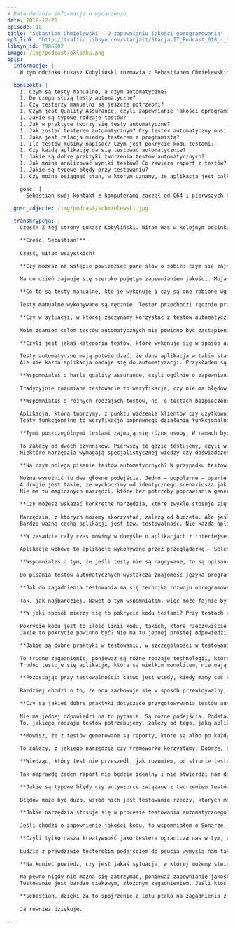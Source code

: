 ```yaml
---
# Data dodania informacji o wydarzeniu
date: 2018-12-20
episode: 18
title: "Sebastian Chmielewski - O zapewnianiu jakości oprogramowania"
mp3_link: "http://traffic.libsyn.com/stacjait/Stacja.IT_Podcast_018_-_Sebastian_Chmielewski_-_O_zapewnianiu_jakosci_oprogramowania.mp3"
libsyn_id: 7986902
image: /img/podcast/okladka.png
opis:
  informacje: |
    W tym odcinku Łukasz Kobyliński rozmawia z Sebastianem Chmielewskim o zapewnianiu jakości oprogramowania. Rozmawiamy o testowaniu manualnym, automatycznym oraz metodach zapewniania jakości oprogramowania.

  konspekt: |
    1. Czym są testy manualne, a czym automatyczne?
    1. Do czego służą testy automatyczne?
    1. Czy testerzy manualni są jeszcze potrzebni?
    1. Czym jest Quality Assurance, czyli zapewnianie jakości oprogramowania?
    1. Jakie są typowe rodzaje testów?
    1. Jak w praktyce tworzy się testy automatyczne?
    1. Jak zostać testerem automatycznym? Czy tester automatyczny musi być programistą?
    1. Jaka jest relacja między testerem a programistą?
    1. Ile testów musimy napisać? Czym jest pokrycie kodu testami?
    1. Czy każdą aplikację da się testować automatycznie?
    1. Jakie są dobre praktyki tworzenia testów automatycznych?
    1. Jak można analizować wyniki testów? Co zawiera raport z testów?
    1. Jakie są typowe błędy przy testowaniu?
    1. Czy można osiągnąć stan, w którym uznamy, że aplikacja jest całkowicie pozbawiona błędów?

    gosc: |
      Sebastian swój kontakt z komputerami zaczął od C64 i pierwszych dem pisanych w asemblerze. Obecnie zajmuje się techniczną stroną testowania - testami wydajności, bezpieczeństwa i automatyzacją. Wykonywał testy penetracyjne systemów bankowości internetowej, rozwiązań Big Data używanych przez instytucje finansowe i hydroelektrownie, klastra HPC, chmury AWS, platformy do budowy programowych robotów i aplikacji mobilnych Android i iOS. Miłośnik systemu FreeBSD, prostych rozwiązań i lekkich narzędzi.
  
  gosc_zdjecie: /img/podcast/schmielewski.jpg

  transkrypcja: |
    Cześć! Z tej strony Łukasz Kobyliński. Witam Was w kolejnym odcinku podcastu „Stacja IT”. Dzisiaj mam przyjemność rozmawiać z Sebastianem Chmielewskim o testowaniu i o zapewnianiu jakości oprogramowania.

    **Cześć, Sebastian!**
    
    Cześć, witam wszystkich!

    **Czy możesz na wstępie powiedzieć parę słów o sobie: czym się zajmujesz i jak doszło do tego, że robisz to, co robisz?**
    
    Na co dzień zajmuję się szeroko pojętym zapewnianiem jakości. Moja ścieżka zaczęła się od tego, że byłem testerem manualnym. Już na studiach miałem praktyki w firmie informatycznej. Trafiłem do nowo powstałego działu związanego z zapewnianiem jakości, quality assurance – QA. Na początku były to testy manualne, czyli manualna weryfikacja działania aplikacji. Pojawiały się też elementy testów automatycznych. Pisaliśmy skrypty weryfikujące jakieś komponenty, smoke testy. Z czasem zacząłem rozwijać się w kierunku automatyzacji i testów wydajnościowych. Obecnie zajmuję się głównie testami bezpieczeństwa. Mój ulubiony cytat na temat testów bezpieczeństwa to ten, że są one bardzo dokładnym testowaniem oprogramowania.

    **Co to są testy manualne, kto je wykonuje i czy są one robione wg ustalonej kolejności?**
    
    Testy manualne wykonywane są ręcznie. Tester przechodzi ręcznie przez aplikację w taki sposób, w jaki robi to końcowy użytkownik. Testy automatyczne polegają najczęściej na zautomatyzowaniu tych samych czynności. Specyficzną odmianą testów są smoke testy. W ich przypadku, podobnie jak i przy prototypowaniu urządzeń, po pierwsze jest odpalenie, czyli podłączenie do prądu i sprawdzenie, czy nie dymi. Odpowiednikiem tego w IT jest uruchomienie systemu i sprawdzenie, czy rzeczywiście się uruchomił, czy coś nie padło. Jest to więc rodzaj prostych skryptów, które weryfikują podstawowe funkcjonalności, działanie podstawowych komponentów, np. przysłowiowy test prezesa, w którym wejście do aplikacji, zalogowanie się na główne konto i otwarcie strony głównej odbyło się właśnie przy użyciu skryptu.

    **Czy w sytuacji, w której zaczynamy korzystać z testów automatycznych, testerzy manualni nie są już potrzebni, bo możemy wszystko oskryptować, czy jednak nadal w pewnych sytuacjach korzysta się z testów manualnych?**
    
    Moim zdaniem celem testów automatycznych nie powinno być zastąpienie testów manualnych. Testy automatyczne mają potwierdzić, że to, co zostało zrobione, działa. Czasami możemy mocno się napracować przy budowie jakiejś aplikacji, zakodować ją poprawnie wg specyfikacji, a potem klient końcowy stwierdzi, że to nie jest to, np. moduł raportowania nie miał tak wyglądać. Dlatego testy automatyczne to dobra praktyka inżynierska, zapewniająca nam powtarzalność testowania: to, że test automatyczny, skrypt będzie testował, wykonywał te same testy, będzie powtarzalny za każdym razem, natomiast nie zastąpi intuicji, wiedzy i zdrowego rozsądku, który mają doświadczeni testerzy manualni, tacy, którzy mają zmysł do psucia, do wyszukiwania problemów, a także wiedzę na temat tego, gdzie i w jaki sposób dana aplikacja będzie używana. Dla przykładu: w dużym banku bardzo ważna jest wiedza na temat tego, jak dana organizacja działa, czego test automatyczny, który jest skryptem, nie będzie wiedział, a tester manualny może lub powinien mieć taką wiedzę.

    **Czyli jest jakaś kategoria testów, które wykonuje się w sposób automatyczny, a jakieś inne testy wykonuje się w sposób manualny? Wyobrażam sobie, że wszystkiego nie są się oskryptować. Wybiera się pewnie najbardziej typowe scenariusze lub takie krytyczne z punktu widzenia danej aplikacji. Czy są jakieś dobre wzorce mówiące o tym, co zwykle testuje się w sposób automatyczny, a co zostawia testerom manualnym?**
    
    Testy automatyczne mają potwierdzać, że dana aplikacja w takim stanie, w jakim została napisana, dalej działa. Są to tzw. greenpathy, czyli pozytywne, proste ścieżki przechodzenia przez tę aplikację, podstawowe scenariusze, te najważniejsze dla użytkowników końcowych. Każda aplikacja ma funkcję logowania i nie chcemy, aby przestała nagle działać po wdrożeniu. To jest naturalny kandydat do automatyzacji. Dlatego testy automatyczne są dobre do testów, które są żmudne, powtarzalne, np. testy na zbiorach danych – mamy Excela, wielką tabelkę i każdy scenariusz różni się zestawem danych, które mamy wpisać w jakiś formularz lub wysłać do usługi i sprawdzić końcowy wynik. Inne testy są długotrwałe czy nawet specjalnie zaprojektowane pod kątem automatyzacji, której wykonanie w sposób ręczny mijałoby się z celem albo byłoby bardzo trudne, np. testy wydajnościowe. Obciążenie aplikacji pięćdziesięcioma, setką równoległych użytkowników w sposób manualny byłoby przedsięwzięciem logistycznie bardzo ciężkim do wykonania, a przy automatyzacji – jak najbardziej wykonalnym. To tylko kilka przypadków, kiedy automatyzacja jest jak najbardziej wskazana. 
    Ale nie każda aplikacja nadaje się do automatyzacji. Przykładem są tu powiązania z jakimiś zewnętrznymi systemami, z których musimy pobierać dane. Tych danych nie możemy łatwo uzyskać albo nie możemy ich po testach wyczyścić lub usunąć. Niektóre aplikacje, szczególnie te leciwe, napisane w sposób trudny do zautomatyzowania, nie mają np. identyfikatorów elementów i skrypt, który ma w coś kliknąć, nie może łatwo znaleźć tego elementu, w który ma kliknąć. W takich przypadkach testy manualne to jedyna ścieżka.

    **Wspomniałeś o haśle quality assurance, czyli ogólnie o zapewnianiu jakości oprogramowania. Jak testowanie ma się do zapewniania jakości?**
    
    Tradycyjnie rozumiane testowanie to weryfikacja, czy nie ma błędów, czyli czy funkcjonalności działają poprawnie. Dostajemy aplikację, funkcjonalność wykonaną przez programistów i weryfikujemy, czy ona działa. Ale niestety czasami, gdy coś zostało wydevelopowane, oddane na testy, znajdujemy tam poważne błędy albo stwierdzamy, że aplikacja nie miała zostać tak zrobiona, a jest już za późno, aby ją skorygować. Jeśli koszt naprawy byłby znaczny, to w tym wypadku zapewnienie jakości od testowania różni się tym, że jest próbą zapewnienia odpowiedniej jakości na wszystkich etapach budowy oprogramowania, począwszy od zbierania wymagań, programowania zapewnienia jakości także samych testów, czyli testowanie testowania do testów akceptacyjnych, testów wydajności, które tradycyjnie wykonuje się na koniec życia projektu. Natomiast samo testowanie jest tylko wykrywaniem już istniejących błędów. Quality assurance odgrywa rolę prewencyjną. Pilnuje, aby problemy nie wystąpiły. Testowanie to weryfikacja dostarczanego już produktu.

    **Wspomniałeś o różnych rodzajach testów, np. o testach bezpieczeństwa, akceptacyjnych. Jakie jeszcze rodzaje testów się stosuje i na jakim etapie testowania czy rozwoju oprogramowania?**
    
    Aplikacja, którą tworzymy, z punktu widzenia klientów czy użytkowników ma zestaw jakichś cech, który jest dla niej ważny. Podstawowy jest taki, że ona ma działać, czyli robić to, co powinna. Ale dla użytkowników mogą być ważne inne cechy, np. powinna być wydajna, czyli szybko przetwarzać składane w niej zlecenia, być bezpieczna. Aplikacja przeznaczona dla osób niewidomych ma inne wymagania, jeśli chodzi o dostępność, niż ta, które będzie działała w banku i będzie przeznaczona dla pracowników i obsługi ich procesów wewnętrznych. Te różne rodzaje testów odzwierciedlają więc cechy oprogramowania i produktu, które są dla nas ważne.
    Testy funkcjonalne to weryfikacja poprawnego działania funkcjonalności przypadków pozytywnych, które najczęściej stosujemy, ale też różnych negatywnych, wprowadzania błędnych danych do wygenerowania bardzo nietypowych przypadków, prób „wywalenia” jakiegoś procesu. Testy wydajnościowe to weryfikacja parametrów wydajnościowych, szybkości przetwarzania, skalowalności. Możliwość przetwarzania różnych wolumenów danych też są ważne w przypadku aplikacji, które mają być superwydajne. Testy wysokiej dostępności przeprowadza się wtedy, gdy nasza aplikacja ma być dostępna 365 dni w roku, przez 7 dni w tygodniu, 24 godziny na dobę. Wtedy wywalamy jakiś komponent, weryfikujemy, czy system jest w stanie obsłużyć taki problem. To są tzw. testy HA. Następnie testy bezpieczeństwa, czyli weryfikacja różnych rzeczy, które nie obejmują innych rodzajów testowania. Gdy mamy błąd i coś nie działa, to jest to błąd funkcjonalny. Gdy czegoś nie można znaleźć, to błąd użyteczności. Działa zbyt wolno – błąd wydajnościowy. A cała reszta to błędy bezpieczeństwa.

    **Tymi poszczególnymi testami zajmują się różne osoby. W ramach bycia testerem są różne specjalizacje, bo wydaje się, że czymś zupełnie innym jest testowanie funkcjonalności aplikacji, a czym innym – wydajności czy wysokiej dostępności.**
    
    To zależy od dwóch czynników. Pierwszy to gdzie testujemy, czyli w jakiej organizacji, dla kogo testujemy aplikację. To zależy też od złożoności samej aplikacji. W małym start-upie może być tak, że tester musi być człowiekiem orkiestrą i zajmować się wszystkim, bo dostaje jakąś funkcjonalność, ale trzeba jeszcze wykonać test automatyczny czy wydajnościowy. Przy bardzo złożonych czy dużych systemach, dużych aplikacjach, w których jest powiązanych bardzo wiele różnych technologii, bo tu jest jakieś GUI webowe, tu jakaś szyna integracyjna. Pojawiają się więc specjalizacje.
    Niektóre narzędzia wymagają specjalistycznej wiedzy czy doświadczenia, ponieważ trzeba je poznać. Popularny JMeter wykorzystywany do testów wydajnościowych – popularny, bo darmowy – czy obecnie konkurencyjny dla niego Gatling to narzędzia, które mają wiele funkcji, wiele różnych komponentów, a do tego działają na niskim poziomie protokołu HTTP, gdzie wymagana jest pewna wiedza i doświadczenie na temat tego, jak te aplikacje działają – te specjalizacje pojawiają się tu naturalnie. Szczególnie jeśli od testera wydajnościowego wymaga się, że nie tylko przeprowadzi testy, ale też wskaże, gdzie w naszym systemie są wąskie gardła, zbada, wykona jakieś profilowanie, badanie parametrów wydajnościowych, baz danych, serwera aplikacyjnego, aplikacji. Wtedy wymaga to większej wiedzy i doświadczenia – i te specjalizacje się pojawiają.

    **Na czym polega pisanie testów automatycznych? W przypadku testów manualnych mamy kolejność działań zapisaną w skrypcie albo w sposób naturalny tester przechodzi kolejne etapy aplikacji, żeby zobaczyć, czy one działają zgodnie z założeniami. Natomiast jak podejść do tego w sposób automatyczny? Jak w praktyce zrobić, aby to działało w pętli w sposób powtarzalny, zapisany przez nas i wykonywany przez maszynę?**
    
    Można wyróżnić tu dwa główne podejścia. Jedno – popularne – oparte jest na nagrywaniu, np. nagrywaniu akcji użytkownika w przeglądarce czy też nagrywaniu requestów wykonywanych przez przeglądarkę, aplikację lub innego klienta, które idą w kierunku serwera aplikacyjnego. A drugie to kodowanie kroków testu automatycznego. Każde z tych podejść ma swoje wady i zalety. W przypadku nagrywania problem jest taki, że jeśli w naszej aplikacji coś się zmienia, to niestety bardzo często musimy nagrać te testy jeszcze raz. To nie ma sensu w przypadku często zmieniającej się aplikacji. Jesteśmy np. w start-upie i co dwa tygodnie mamy sprint, dodawana jest jakaś funkcjonalność. Przebudowywane są różne funkcje, bo okazuje się, że np. trzeba coś przebudować, żeby było bardziej dostępne dla użytkowników. Ta zmienność powoduje, że nagrywanie może nie być najlepszym wyborem. Ale w przypadku aplikacji, która już od dłuższego czasu istnieje, działa, a potrzebne są testy regresji, takie, które weryfikują, czy nie pojawiają się błędy w już istniejących, działających funkcjonalnościach, nagrywanie może być bardzo dobrym i sensownym wyborem. A jak mamy na czym nagrywać, to aplikacja tak bardzo nie będzie się już zmieniała. To jest jedno z podejść. 
    A drugie jest takie, że wychodzimy od identycznego scenariusza jak w przypadku testów manualnych i tworzymy obsługę czy opisujemy te kroki, które automat będzie wykonywał w postaci języka programowania. Wykorzystujemy to szczególnie wtedy, gdy naszej aplikacji jeszcze nie ma, jest dopiero tworzona. Mamy już zestaw jakichś scenariuszy, które opisaliśmy. Wiemy, co ona mniej więcej będzie robić, ale samych funkcjonalności jeszcze nie ma, one sukcesywnie się pojawiają i tym samym pojawiają się kroki naszego scenariusza. To pokazuje w raporcie, jaka część tej aplikacji jest gotowa, bo widać, ile kroków jest zielonych, ile czerwonych.
    Nie ma tu magicznych narzędzi, które bez potrzeby poprawiania generują nam gotowe scenariusze. Czy będziemy nagrywać, czy będziemy je kodować, zawsze potrzeba mniej lub więcej czasu na obchodzenie różnych problemów. Jeśli raz już je rozwiążemy, to zwykle można to w jakiś sposób używalny wykorzystać, ale często powtarzam, że 80% czasu to jest rozwiązywanie problemów, więc zasada 80/20 przewija się tu często.

    **Czy możesz wskazać konkretne narzędzia, które zwykle stosuje się w testach automatycznych?**
    
    Narzędzia, z których możemy skorzystać, zależą od budżetu. Ale jeśli chcemy skorzystać z narzędzi typu open source, to głównym – i chyba niemającym specjalnej konkurencji – jest Selenium. Selenium zwykle jest silnikiem jakichś frameworków – ponieważ samo w sobie jest niskopoziomowe, więc pojawiają się frameworki. Frameworki dostępne są w różnych językach. Zasadą jest to, że framework czy ogólnie kod naszych testów automatycznych dobrze pisać w języku, który wszyscy dookoła znają – np. w Javie, jeśli w naszej firmie kodujemy głównie w Javie. Ktoś może wtedy pomóc nam z jakimś problemem w kodowaniu testów. Łatwiej nam przekonać developerów, programistów do używania tych testów automatycznych, ale też rozwijania ich, aby nie było tak, że to tylko tester dokonuje automatyzacji testów. Jeśli powstaje jakaś funkcjonalność, to jako część tej funkcjonalności dawany jest kod aplikacji, ale też tworzony jest test automatyczny przez developera, który tę funkcjonalność wykonuje albo modyfikuje. To dobry wzorzec i praktyka, sprawdzona w boju, dająca bardzo dobre wyniki. Testy i ich automatyzacja to po prostu praktyka inżynierska, mająca zapobiec występowaniu pewnego rodzaju problemów. Więc angażowanie zespołów w automatyzację jest jak najbardziej dobrym pomysłem. Czyli nie tylko JUnity jako testy kodu, ale jeśli jest taka potrzeba i mamy w projekcie testy automatyczne, to także automatyzacja. Często okazuje się, że jeśli zaangażujemy developerów w automatyzację, to pewne rzeczy, których wcześniej nie dało się zrobić w aplikacji, np. dodać jakiegoś użytecznego feature’a z punktu widzenia automatyzacji, nagle daje się dodać. Ktoś, kto widzi ten problem przy automatyzacji, bo nie może wykonać skryptu, a jest programistą, ma mniejsze opory przed zrobieniem jakiejś małej zmiany.
    Bardzo ważną cechą aplikacji jest tzw. testowalność. Nie każdą aplikację da się zautomatyzować, jeśli nie jest stworzona w sposób poddający się testowaniu. Widziałem aplikację, w której był bardzo rozbudowany model uprawnień. Było sobie menu i w zależności od tego, jakie uprawnienia miał dany użytkownik, to w tym menu pojawiały się odpowiednie pozycje. I to menu było ładowane AJAXem, czyli asynchronicznie, więc nie od razu wszystkie pozycje były widoczne, dopóki menu się nie załadowało. Jeśli model wyliczania tych uprawnień był skomplikowany, to były w nim błędy, więc przy automatyzacji pojawiał się problem polegający na tym, że test automatyczny, skrypt chciał coś kliknąć i nie znalazł swojej opcji, którą chciał wykonać, więc przy analizie nie wiadomo, czy on za szybko kliknął, zanim menu się załadowało, czy rzeczywiście wykryliśmy błąd przy ładowaniu uprawnień. Więc to, co zrobili programiści, to dodali flagę, np. dostępną z poziomu JavaScriptu, którą z poziomu testu automatycznego można było zweryfikować. Flaga mówi, że menu zostało załadowane kompletnie, co oznacza, że jak nie znalazłem swojej opcji, którą chciałem kliknąć, to nie mam do niej uprawnień. Znakomicie upraszczało to potem analizę takiego raportu. Z testów już wiemy, dlaczego tej opcji, którą chcieliśmy wywołać, nie ma. Więc to jest przykład, jak zwiększyć, poprawić testowalność aplikacji, aby łatwiej poddawała się automatyzacji.

    **W zasadzie cały czas mówimy w domyśle o aplikacjach z interfejsem webowym. Czy to oznacza, że inne aplikacje nie powstają? Czy narzędzia, o których wspomniałeś, np. Selenium, służą tylko do aplikacji webowych, czy aplikacje desktopowe też w sposób automatyczny możemy testować jeszcze innymi narzędziami?**
    
    Aplikacje webowe to aplikacje wykonywane przez przeglądarkę – Selenium jest tu najbardziej znane. Ale też w aplikacjach, jeśli korzystają chociażby z REST-a, są protokoły komunikacji. Szczególnie w przypadku REST-a znacznie łatwiej się to automatyzuje. Istnieją bardzo fajne i wygodne narzędzia do automatyzacji jak REST-assured. Jeśli chodzi o aplikacje desktopowe, to jest tu o wiele łatwiej, ale mało miałem z tym doświadczeń. Te narzędzia mogą się różnić w zależności od systemu operacyjnego. Interfejsy pod Windowsem są różne w porównaniu z tymi pod Linuksem czy macOS-em – zakładam, że narzędzia są różne, ja mam z nimi mało doświadczenia.

    **Wspomniałeś o tym, że jeśli testy nie są nagrywane, to są opisane – scenariusz takiego testu zapisany jest w postaci języka programowania. W takim razie jaka jest relacja między testerem a programistą? Czy tester ma być programistą, skoro ma pisać kawałki kodu, które mówią o tym, jak test ma być wykonywany? Czy to jest tak, że w zasadzie musimy mieć bardzo podobne kompetencje, będąc jednocześnie i testerem, i programistą? Jaka jest droga do tego, aby stać się testerem automatycznym i móc te zadania w pełni wykonywać?**
    
    Do pisania testów automatycznych wystarcza znajomość języka programowania, który, jak wspomniałem, ma różne frameworki w różnych językach programowania. Ta znajomość nie musi być duża, wystarczy ta na poziomie podstawowym, czyli umiejętność pisania prostych programów. Frameworki mają dosyć ograniczony zestaw API czy metod, które należy wywołać. W przypadku współczesnych aplikacji na pewno przydaje się znajomość JavaScriptu. Natomiast znajomość Javy, .Neta czy też Pythona na poziomie podstawowym jest wystarczająca, by zacząć automatyzować. Problem pojawia się wtedy, kiedy mamy bardzo duży zestaw testów automatycznych, co wiąże się na pewno z jakąś bardzo dużą aplikacją. Wtedy już dobre wzorce, pisanie kodu utrzymywalnego, reużywalnego, wydzielanie metod, które się powtarzają, do bibliotek, jak najbardziej się tu przydaje. Ale tej umiejętności również można nabyć z czasem.

    **Jak do zagadnienia testowania ma się technika rozwoju oprogramowania TDD, czyli test-driven development? Czy można uznać to za element całego ekosystemu zapewniania jakości oprogramowania, czy jest to rozumiane jako jeden z rodzajów testów, które są implementowane już na wczesnym etapie?**
    
    Tak, jak najbardziej. Nawet o tym wspomniałem, więc może fajnie by było, gdyby programista – oprócz tych swoich JUnitów, czyli kawałków kodu, które weryfikują działanie kodu – angażował się też w pisanie testów automatycznych. Z drugiej strony, jeśli mówimy o tym QA, jednym z mierników jakości oprogramowania jest chociażby pokrycie kodu testami, co można mierzyć przy pomocy narzędzi. My np. używamy platformy Sonar, która obsługuje i projekty javowe, i .Neta, i kilka innych języków, gdzie mierzymy tzw. code covery w pokrycie kodu testami jednostkowymi. Można też mierzyć pokrycie kodu w trakcie testów automatycznych, co jest troszkę trudniejsze, ale jak najbardziej wykonalne – pokrycie kodu musi być zintegrowane z aplikacją, którą uruchamiamy w trakcie testów automatycznych. I to jest właśnie jeden z mierników dobrego oprogramowania, czyli ile tego kodu udało nam się pokryć na wyższym poziomie testami jednostkowymi i automatycznymi.

    **W jaki sposób mierzy się to pokrycie kodu testami? Przy testach automatycznych wydaje się to nieoczywiste.**
    
    Pokrycie kodu jest to ilość linii kodu, takich, które rzeczywiście coś wykonują, bo w pliku źródłowym możemy mieć komentarze, nagłówki, deklaracje, które w nim się znajdują, ale niekoniecznie przekładają się na coś, co się wykonuje. Zmierzenie tego kodu przekłada się na wykonywalny kod i obliczenie stosunku tego, co znajduje się w kodzie aplikacji, versus to, co zostało w trakcie tych testów wykonane. Są różne rodzaje tego pokrycia – pokrycie decyzji, warunków czy samych linii. Natomiast te frameworki, z których można skorzystać, są wbudowane chociażby w tego Sonara, o którym mówiłem. Działa to na takiej zasadzie, że do kodu aplikacji dodawane są pewne instrukcje, które potem przy wykonaniu po prostu zaznaczają, że dana linia kodu została wykonana. Po wykonaniu testu narzędzie to zbiera i wie, że dana linijka została wykonana. Na tej podstawie generowany jest raport na zasadzie: zielona linia – wykonana, czerwona linia – niewykonana. Uzyskujemy wtedy stosunek ilość linii kodów wykonanych versus całkowita ilość kodów aplikacji.
    Jakie to pokrycie powinno być? Nie ma tu jednej prostej odpowiedzi, ponieważ wszyscy jesteśmy z natury leniwi, więc czasami pisze się testy jednostkowe czy automatyczne, które są proste i testują jakieś nieskomplikowane fragmenty aplikacji, a potem brakuje nam siły i chęci na to, żeby przetestować bardziej złożone jej części. Więc ogólnie przyjęta liczba to 80%. Czasami lepiej mieć 50% kodu aplikacji, ale zweryfikować te trudne algorytmy, niż iść w kierunku tego, że musi to być 80% całego kodu, bo możemy to czasami oszukać, robiąc testy na proste klasy, które nic nie wykonują, a łatwo je wywołać testami jednostkowymi i podnieść wskaźnik pokrycia w sposób trochę sztuczny, oszukany.

    **Jakie są dobre praktyki w testowaniu, w szczególności w testowaniu automatycznym? Wspomniałeś o testowalności aplikacji. Nie każda aplikacja łatwo daje się testować. Wspomniałeś o sytuacji z menu AJAXowym, które pojawia się z opóźnieniem. Czy każdą aplikację da się zautomatyzować, jeśli jest odpowiednio przygotowana, czy zdarzają się trudne przypadki, jak np. takie bogate aplikacje JavaScriptowe, AJAXowe, w których wszystko się dynamicznie zmienia i są bogate graficznie?**
    
    To trudne zagadnienie, ponieważ są różne rodzaje technologii, które były lub są dosyć oporne na to testowanie czy ogólnie na automatyzację, chociażby popularne kiedyś aplety flashowe. Trend, który obecnie mamy – popularność REST-a, czyli jest jakiś REST-owy back-end plus JavaScriptowy front-end – wiąże się z tym, że takie rozwiązania łatwiej testować. Mamy tu z jednej strony jakieś API back-endu, więc nie musimy klikać w przeglądarce, to wchodzi na jakiś formularz, aby na nim coś wywołać, i dopiero to coś generuje akcję po stronie back-endu. Możemy to API bezpośrednio wywołać. To jest jeden wzorzec, czyli aplikacja, która udostępnia interfejsy przeznaczone dla maszyny – bo REST API produkującej jakiś tam JSON czy XML – to jest format dokumentu przeznaczony do łatwego parsowania przez maszynę. Takie aplikacje się łatwiej testuje. 
    Trudno testuje się aplikacje, które są wielkim monolitem, nie mają interfejsów. Inny problem jest z aplikacjami, które integrują się z innymi aplikacjami, a my nie zawsze mamy te inne aplikacje albo nie mamy nad nimi kontroli, czyli nie da się zbudować tzw. zaślepek, w których moglibyśmy przygotowywać chociażby dane testowe. Więc taka jest możliwość budowania zaślepek do tworzenia danych testowych. To też się przydaje. Tak naprawdę widać dosyć wyraźnie, że sama automatyzacja nie jest ani problemem, ani odpowiedzią na problemy, ponieważ to wszystko wiąże się z tym, jak wygląda ogólnie cała nasza aplikacja. Dlatego też mówiłem trochę o quality assurance. Staramy się zapewniać jakość od momentu zbierania wymagań przez development, dobre praktyki developerskie, wykrywanie kodu, który jest napisany np. w sposób bardzo skomplikowany, co też da się zmierzyć jakimiś narzędziami do tej automatyzacji.

    **Pozostając przy testowalności: łatwo jest wtedy, kiedy mamy coś bliskiego takiej klasycznej stronie HTML-owej ze znacznikami, które możemy zidentyfikować, sprawdzić ich cechy i pewnie jeszcze do tego te kwestie czasowe, tzn. pojawianie się pewnych elementów czy jakichś komunikacji, są w miarę liniowe i przewidywalne.**
    
    Bardziej chodzi o to, że ona zachowuje się w sposób przewidywalny, możemy kontrolować różne aspekty jej działania, np. te dane testowe. Jeśli nasz test automatyczny może te dane testowe przygotować, po teście bez potrzeby dodatkowej interwencji je usunąć, czyli posprzątać po sobie, to łatwo się to automatyzuje. Jeśli w aplikacji trzeba poprosić kogoś, aby nam dane przygotował, ten ktoś musi zadzwonić do kogoś, kto musi odezwać się do kogoś w centrali, która jest w innym kraju, to jest to słaby przypadek do automatyzowania.

    **Czy są jakieś dobre praktyki dotyczące przygotowywania testów automatycznych? Bo można sobie wyobrazić sytuację, w której przygotowujemy wiele krótkich scenariuszy, np. sprawdzamy, czy dany przycisk istnieje, czy wypełnienie pól login i password oraz naciśnięcie przycisku spowoduje jakąś akcję. Możemy wyobrazić sobie scenariusz długotrwały typu pełna ścieżka korzystania z aplikacji przez użytkownika, która trwa pięć minut. Jak dzieli się testy na poszczególne elementy? Czy opracowane są tu zalecenia, czy to zależy od kontekstu danej aplikacji?**
    
    Nie ma jednej odpowiedzi na to pytanie. Są różne podejścia. Podstawowe to te, że testujemy ścieżki pozytywne naszej aplikacji. Mogą to być testy poszczególnych funkcjonalności czy, nazwijmy to, formularzy. Bardzo przydatne są testy end-to-end, czyli takie, które przechodzą przez większą lub budowaną ścieżkę, podążając w sposób, w jaki końcowy użytkownik będzie przechodził przez aplikację. Albo testują jakąś ścieżkę w systemie, który służył do obsługi kredytów hipotecznych. To była cała ścieżka od złożenia wniosku przez jego przeprocesowanie, przez różne oddziały w banku, różnego rodzaju pracowników, oddziały, wśród których jedne zajmowały się analizą, drugie wydrukowaniem i uruchomieniem takiego kredytu, potem obsługą posprzedażową itd.
    To, jakiego rodzaju testów potrzebujemy, zależy od tego, jaką aplikację przygotowujemy. To, jakiego rodzaju mamy testy, wpływa na to, w jaki sposób będziemy je odpalać. Testy, które są szybkie, odpalamy przy każdym buildzie w aplikacji naszym continuous integrations. Testy, które są długie, będą odpalane rzadziej, np. w nocy. Raport dostaniemy dopiero rano. Testy krótkie mogą być odpalane po każdej zmianie, po każdym commicie, żeby wiedzieć, czy coś się przypadkiem nie zepsuło. Te, które są dłuższe, zajmują więcej czasu, więc liczymy się z tym, że wynik z ich wykonania dostajemy trochę później, ale one też są ważne, bo w końcu testują całą złożoną ścieżkę.

    **Mówisz, że z testów generowane są raporty, które są albo po każdym zbudowaniu aplikacji, albo co jakiś czas. Co później z tą informacją robimy i jaką informację dostajemy w tym raporcie? Co składa się na raport i co możemy z tą informacją dalej zrobić, żeby naprawić poszczególne błędy?**
    
    To zależy, z jakiego narzędzia czy frameworku korzystamy. Dobrze, gdy raport z testów automatycznych jest powtarzalny, czyli każde uruchomienie nie produkuje nam różnych wyników. Dobrze, gdy jest on czytelny. Więc ewentualne screenshoty, które będą się tam pojawiały, to dobra wskazówka na temat tego, co się wywaliło – czy to będzie screenshot, czy treść requestu, który został wybrany, odesłany z aplikacji. Inny jest raport z testów funkcjonalnych, a inny z testów wydajnościowych. Mówimy tu jednak o identyfikowaniu różnego rodzaju informacji.

    **Wiedząc, który test nie przeszedł, jak rozumiem, po stronie testera leży to, żeby zidentyfikować, w którym miejscu mniej więcej leży problem, przekazać tę informację do developerów?**
    
    Tak naprawdę żaden raport nie będzie idealny i nie stwierdzi nam dokładnie, gdzie jest błąd. To jest dosyć ważna część analizy. Część frameworków u mnie ma jakąś integrację chociażby z JIRą i samo np. stworzy zgłoszenia z opisem błędów. Ale jakiś element weryfikacji zawsze potem jest potrzebny. Im mamy lepszą aplikację, mamy w niej „traceowalność” requestów czy inne funkcje wspomagające analizę, tym jest łatwiej. Więc to jest część jakości, dzięki której możemy potem stwierdzić, co nam się wywaliło, jakiś tam trace czy message-ID, który dodawany jest do requestu i potem – szczególnie w rozproszonych aplikacjach – można ustalić, dokąd nasz request trafił, gdzie został przeprocesowany i gdzie błąd wystąpił w systemie.

    **Jakie są typowe błędy czy antywzorce związane z tworzeniem testów automatycznych? Na co warto zwrócić uwagę, żeby tego nie realizować w swojej implementacji testu?**
    
    Błędów może być dużo, wśród nich jest testowanie rzeczy, których może nie warto testować, takich bardzo trywialnych. Ogólnie rzeczy, które da się przetestować na testach jednostkowych, niekoniecznie trzeba powtarzać w testach automatycznych, szczególnie takich, które są długotrwałe i kosztowne. Gdy testy są duże i skomplikowane, to dobre praktyki programistyczne przydają się, żeby podzielić je na moduły, wydzielić wspólne elementy, a nie robić kopiuj-wklej tego samego kawałka kodu, który nam sprawdza, czy dany element istnieje na stronie. Lepiej stworzyć z tego metodę i sprawdzić, czy istnieje, i z tej metody korzystać. To samo dotyczy kroków testowych. Moduł logowania pewnie będzie potrzebny w każdym scenariuszu, więc musi być wyciągnięty do innego elementu. Z drugiej strony testy nie powinny być za duże.

    **Jakie narzędzia stosuje się w procesie testowania automatycznego? Wspomniałeś o Selenium, które jest niskopoziomowe, więc możemy albo bezpośrednio z niego skorzystać, albo z jakiegoś frameworku. Wspomniałeś też o narzędziu do raportowania. Czy są tu jeszcze inne elementy, o których powinniśmy wspomnieć, i co by to było?**
    
    Jeśli chodzi o zapewnienie jakości kodu, to wspomniałem o Sonarze, który integruje nam analizę statyczną, czyli wyszukiwanie błędów w kodzie na podstawie pewnych detektorów będących w stanie wykryć błędy programistyczne, błędy wpływające na działanie kodu czy też błędy bezpieczeństwa. Jest sporo frameworków, które integrują kilka takich narzędzi. Wśród nich jest Serenity, który pozwala na automatyzację z użyciem Selenium oraz REST Assured, czyli mamy testy GUI-owe przez przeglądarkę plus testowanie jakiegoś REST-a, JMeter, jeśli chodzi o testy wydajnościowe. Testy usług to chociażby SoapUI. Dosyć popularny test Community. To takie główne narzędzia, jeśli chodzi o testowanie. Oprócz tego jest cała masa mniejszych narzędzi. Bo tak naprawdę do testowania możemy wykorzystać wszystko. W wielu przypadkach wystarczy nam przeglądarka, wbudowany inspektor – możemy podglądać elementy, requesty, narzędzia z linii komend, jak np. curl, wget, i ogólnie wszystko, co mamy pod ręką, co w tych zadaniach testowych może się odnaleźć.

    **Czyli tylko nasza kreatywność jako testera ogranicza nas w tym, co możemy wykorzystać, żeby znaleźć błędy, zidentyfikować, gdzie one mogą się znajdować.**
    
    Ludzie z prawdziwie testerskim podejściem do psucia wymyślą nam taki przypadek testowy, że nie potrzebują do tego żadnych narzędzi. Więc testy manualne w dalszym ciągu są potrzebne. Ale jeśli chodzi o automatyzację, to te narzędzia, o których wspominałem, są w dalszym ciągu najbardziej popularne. Są pewne narzędzia komercyjne, których niestety cena bywa mocno zaporowa. Potem okazuje się, że te same czy podobne problemy i tak trzeba w jakiś sposób w tych narzędziach obchodzić. Pamiętajmy też o tym, że jeśli mamy kiepską aplikację, to nie ma magicznych narzędzi, które nam ją zautomatyzują albo poprawią w jakiś sposób jakość.

    **Na koniec powiedz, czy jest jakaś sytuacja, w której możemy stwierdzić, że jesteśmy bezpieczni, jeśli chodzi o wytwarzanie oprogramowania pozbawionego błędów. Czy można jakoś oszacować liczbę potrzebnych testów czy testerów, która da nam poziom zaufania, że uznamy, że nic złego nas nie może spotkać?**
    
    Na pewno nigdy nie można się zatrzymać, ponieważ zapewnianie jakości to nie jest coś, co można raz wykonać. To proces, który trzeba stale usprawniać, mierzyć i cały czas nad nim pracować. Nie jest tu kwestią ilość, tylko to, co z tego procesu wyciągamy i jakie usprawnienia realizujemy. Widziałem różnego rodzaju projekty. W jednych było 40 testerów, którzy na hurra wykonywali testy aplikacji. W innych w niewiele mniejszej złożoności wystarczało kilku testerów czy nawet 2–3 osoby, żeby z powodzeniem taką aplikację zweryfikować. Problemem nie jest liczba ludzi, tylko to, z czym tak naprawdę mamy do czynienia. Są aplikacje proste, są aplikacje złożone. W przypadku złożonych procesów, interakcji i wiedzy biznesowej te liczby mogą się zmieniać.
    Testowanie jest bardzo ciekawym, złożonym zagadnieniem. Jeśli ktoś będzie chciał rozwijać się i uczyć, to jest tu naprawdę duże pole do popisu. Jest dużo obszarów, w których można się specjalizować. Testując, poznajemy nasze aplikacje. Nie kończymy tylko na testach funkcjonalnych, lecz idziemy w stronę automatyzacji, testów wydajnościowych. Dzięki temu możemy dowiedzieć się o naszej aplikacji takich rzeczy, o których nie mieliśmy pojęcia.

    **Sebastian, dzięki za to spojrzenie z lotu ptaka na zagadnienia z obszaru testowania i quality assurance. Temat ten warto kontynuować i przyjrzeć się bardziej złożonym problemom, które pojawiają się w testowaniu kompletnych technologii. Dzięki i do usłyszenia następnym razem!**
    
    Ja również dziękuję.

---
```

